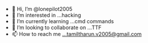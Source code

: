 - 👋 Hi, I’m @lonepilot2005
- 👀 I’m interested in ...hacking
- 🌱 I’m currently learning ...cmd commands
- 💞️ I’m looking to collaborate on ...TTF
- 📫 How to reach me ...tamiltharun.v2005@gmail.com

<!---
lonepilot2005/lonepilot2005 is a ✨ special ✨ repository because its `README.md` (this file) appears on your GitHub profile.
You can click the Preview link to take a look at your changes.
--->
